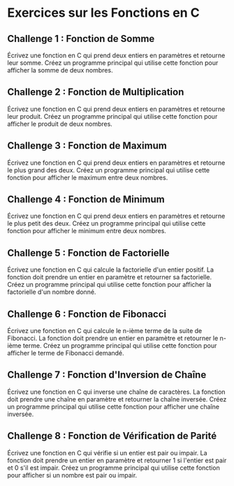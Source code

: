 # Exercices sur les Fonctions en C

## Challenge 1 : Fonction de Somme

Écrivez une fonction en C qui prend deux entiers en paramètres et retourne leur somme. Créez un programme principal qui utilise cette fonction pour afficher la somme de deux nombres.

## Challenge 2 : Fonction de Multiplication

Écrivez une fonction en C qui prend deux entiers en paramètres et retourne leur produit. Créez un programme principal qui utilise cette fonction pour afficher le produit de deux nombres.

## Challenge 3 : Fonction de Maximum

Écrivez une fonction en C qui prend deux entiers en paramètres et retourne le plus grand des deux. Créez un programme principal qui utilise cette fonction pour afficher le maximum entre deux nombres.

## Challenge 4 : Fonction de Minimum

Écrivez une fonction en C qui prend deux entiers en paramètres et retourne le plus petit des deux. Créez un programme principal qui utilise cette fonction pour afficher le minimum entre deux nombres.

## Challenge 5 : Fonction de Factorielle

Écrivez une fonction en C qui calcule la factorielle d'un entier positif. La fonction doit prendre un entier en paramètre et retourner sa factorielle. Créez un programme principal qui utilise cette fonction pour afficher la factorielle d'un nombre donné.

## Challenge 6 : Fonction de Fibonacci

Écrivez une fonction en C qui calcule le n-ième terme de la suite de Fibonacci. La fonction doit prendre un entier en paramètre et retourner le n-ième terme. Créez un programme principal qui utilise cette fonction pour afficher le terme de Fibonacci demandé.

## Challenge 7 : Fonction d'Inversion de Chaîne

Écrivez une fonction en C qui inverse une chaîne de caractères. La fonction doit prendre une chaîne en paramètre et retourner la chaîne inversée. Créez un programme principal qui utilise cette fonction pour afficher une chaîne inversée.

## Challenge 8 : Fonction de Vérification de Parité

Écrivez une fonction en C qui vérifie si un entier est pair ou impair. La fonction doit prendre un entier en paramètre et retourner 1 si l'entier est pair et 0 s'il est impair. Créez un programme principal qui utilise cette fonction pour afficher si un nombre est pair ou impair.